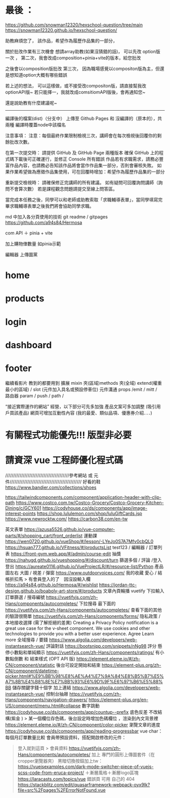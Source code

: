 # 最後 ：

https://github.com/snowman12320/hexschool-question/tree/main
https://snowman12320.github.io/hexschool-question/

助教麻煩您了，
該作品，希望作為履歷作品集的一部分，

關於批改作業有三次機會
想請array助教(如果沒猜錯的話)，
可以先改 option版 一次 ，
第二次，我會改成composition+pinia+vite的版本，給您批改

之後會以composition版批改 第三次，
因為職場感覺以compositon版為主，但還是想知道option大概有哪些錯誤

若上述的想法，
可以這樣做，或不接受改compositon版，請直接幫我改optionAPI版~
若只能擇一，我就改成comsitiomAPI版後，會再通知您~

還是說助教有什麼建議呢~

---

編譯後的檔案(dist)（分支中） 上傳至 Github Pages 和 沒編譯的（原本的），共兩種
編譯時覆蓋node中該檔名


注意事項：
注意：每個最終作業限制檢視三次，講師會在每次檢視後回覆你的剩餘批改次數。

在第一次提交時：
請提供 GitHub 及 GitHub Page 兩種版本
確保 GitHub 上的程式碼下載後可正確運行，並修正 Console 所有錯誤
作品若有求職需求，請務必豐富作品內容，也請務必告知該作品將會當作作品集一部分，否則會審核失敗。
如果作業希望做為應徵作品集使用，可在回覆時增加：希望作為履歷作品集的一部分

重新提交檢視時：
請確保修正完講師的所有建議。
如有疑問可回覆詢問講師（詢問不會算次數）
若是課程觀念問題請提交至線上問答區。

當完成本任務之後，同學可以和老師或助教索取「求職輔導表單」，當同學填寫完畢求職輔導表單之後我們將會協助同學求職。



md 中加入各分頁使用的技術
git readme / gitpages https://github.com/a94s84/Hermosa

com API ＋ pinia + vite 

加上購物俥數量 如pinia示範

編輯器 上傳圖黨

# home

# products

# login

# dashboard


# footer


繼續看影片 教到的都要用到
擴展 mixin 夾(區域)methods 夾(全域) extend(權重最小的區域) / slot (元件加入具名或預設停車位) 
元件溝通 props /emit / mitt /  
路由器 param / push / path /

“接近實際運作的網站” 經營，以下部分可先多加強
產品文案可多加調整 (吸引用戶買該產品)
網頁可增加互動性內容 (我的最愛、類似品項、優惠券介紹．．．)

# 有關程式功能優先!!! 版型非必要
# 請資深 vue 工程師優化程式碼

////////////////////////////////////////參考網站 或 元件/////////////////////////////////////////////
好看的鞋
https://www.bandier.com/collections/shoes

https://tailwindcomponents.com/component/application-header-with-clip-path
https://www.costco.com.tw/Costco-Grocery/Costco-Grocery-Kitchen-Dining/c/GCY601
https://codyhouse.co/ds/components/app/image-interest-points
https://shop.lululemon.com/shop/luluGiftCards.jsp
https://www.newrocktw.com/
https://carbon38.com/en-tw

英文表單
https://azusa5526.github.io/vue-computer-parts/#/shopping_cart/front_orderlist
運動課
https://wen0720.github.io/vueShop/#/lesson/-LYeJo0S7A7Mfv0cbQL0
https://hsuan777.github.io/VFitness/#/productsList
test123 / 編輯器 / 訂單列表
https://front-gym.web.app/#/admin/course-edit
抽獎
https://nahugd.github.io/vueshopping/#/discount/turn
篩選多個 / 評論 /登入登出
https://aureate0116.github.io/VueProjectLR/#/resource-list/Python
產品圖左右 大圖 / 視差 / 彈窗
https://www.outdoorvoices.com/
我的收藏 愛心 / 結帳折扣馬 > 有會員登入的了　因沒設輸入欄
https://a94s84.github.io/Hermosa/#/wishlist
https://jordan-ttc-design.github.io/boaboly-art-store/#/products
文章內頁輪播 vuetify
下拉輸入 訂單篩選 / 搜尋編號
https://vuetifyjs.com/zh-Hans/components/autocompletes/
下拉搜尋 最下面的
https://vuetifyjs.com/zh-Hans/components/autocompletes/
查看下面的其他 的驗證很簡單
https://vuetifyjs.com/zh-Hans/components/forms/
隐私政策 / 本地接收選擇 (需了解拒絕的差異)
Creating a Privacy Policy notification is a great use case for the v-sheet component.
We use cookies and other technologies to provide you with a better user experience.
Agree
Learn more
全域搜尋 / 要錢
https://www.algolia.com/developers/web-instantsearch-vue/
評論對話
https://bootsnipp.com/snippets/nNg98
評分 懸停小數點和單純顯示
https://vuetifyjs.com/zh-Hans/components/ratings/
有小數點倒數 和 結束樣式 (OPT API 版)
https://element.eleme.io/#/zh-CN/component/statistic
後台可設定開始和結束
https://element-plus.org/zh-CN/component/datetime-picker.html#%E9%BB%98%E8%AE%A4%E7%9A%84%E8%B5%B7%E5%A7%8B%E4%B8%8E%E7%BB%93%E6%9D%9F%E6%97%B6%E5%88%BB
儲存關鍵字錢十個字 加上連結
https://www.algolia.com/developers/web-instantsearch-vue/
控制台抽屜
https://vuetifyjs.com/zh-Hans/components/navigation-drawers/
https://element-plus.org/en-US/component/menu.html#collapse
數字跳動
https://codyhouse.co/ds/components/app/countup--prefix
底色反差 不改結構(紫金 ) > 某一個欄位存色碼，後台設定時增加色碼欄位 ，渲染到內文背景裡
https://element.eleme.io/#/zh-CN/component/color-picker
瀏覽文章的進度
https://codyhouse.co/ds/components/app/reading-progressbar
vue char：
每個月訂單數量比較
會員帶預設資料，搭配開啟修改的元件：
> 登入就到這頁 > 會員資料
> https://vuetifyjs.com/zh-Hans/components/autocompletes/
> 加上 專門的圓形上傳圖套件（在cropper瀏覽器夾）
黑暗切換按鈕加上tw：
https://vuejsexamples.com/dark-mode-switcher-piece-of-vuejs-scss-code-from-eruca-project/
＋漸層風格＋漸層logo區塊
https://laracasts.com/topics/vue
錯誤頁 可用 自己的 404
https://stackblitz.com/edit/quasarframework-webpack-oyx9lk?file=src%2Fpages%2FErrorNotFound.vue



